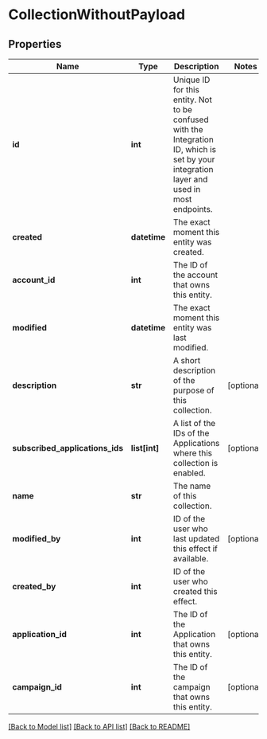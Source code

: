 # CollectionWithoutPayload


## Properties
Name | Type | Description | Notes
------------ | ------------- | ------------- | -------------
**id** | **int** | Unique ID for this entity. Not to be confused with the Integration ID, which is set by your integration layer and used in most endpoints. | 
**created** | **datetime** | The exact moment this entity was created. | 
**account_id** | **int** | The ID of the account that owns this entity. | 
**modified** | **datetime** | The exact moment this entity was last modified. | 
**description** | **str** | A short description of the purpose of this collection. | [optional] 
**subscribed_applications_ids** | **list[int]** | A list of the IDs of the Applications where this collection is enabled. | [optional] 
**name** | **str** | The name of this collection. | 
**modified_by** | **int** | ID of the user who last updated this effect if available. | [optional] 
**created_by** | **int** | ID of the user who created this effect. | 
**application_id** | **int** | The ID of the Application that owns this entity. | [optional] 
**campaign_id** | **int** | The ID of the campaign that owns this entity. | [optional] 

[[Back to Model list]](../README.md#documentation-for-models) [[Back to API list]](../README.md#documentation-for-api-endpoints) [[Back to README]](../README.md)


